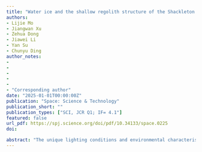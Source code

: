 ```yaml
---
title: "Water ice and the shallow regolith structure of the Shackleton crater, the Moon"
authors:
- Lijie Mo
- Jiangwan Xu
- Zehua Dong
- Jiawei Li
- Yan Su
- Chunyu Ding
author_notes:
-
-
-
-
-
- "Corresponding author"
date: "2025-01-01T00:00:00Z"
publication: "Space: Science & Technology"
publication_short: ""
publication_types: ["SCI, JCR Q1; IF= 4.1"]
featured: false
url_pdf: https://spj.science.org/doi/pdf/10.34133/space.0225
doi: 

abstract: "The unique lighting conditions and environmental characteristics of the lunar polar region create favorable conditions for the accumulation and preserva9 tion of water ice, making detecting water ice in the polar permanent shadow regions(PSRs) of significant scientific and practical importance. Shackleton crater, located near the south pole of the Moon, is believed to be rich in large amounts of water ice, deposits within its PSRs, making it a promis13 ing potential landing site for the future Chinese Chang’E-7 (CE-7) mission. This paper provides a comprehensive review of water ice detection methods in Shackleton crater, encompassing Moon-based radars, neutron detectors, spectrometers, etc. The results suggest the probable presence of water ice in the Shackleton crater, particularly within its PSRs, possibly distributed locally from the surface to several meters deep. However, current remote sensing techniques have limitations, necessitating future in-situ exploration missions to directly confirm the presence of water ice. This paper aims to contribute to the detection of water ice and the assessment of the regolith structure using the CE-7 ground penetrating radar(GPR), providing a com23 prehensive reference for future investigations in the Shackleton crater."
---
```

